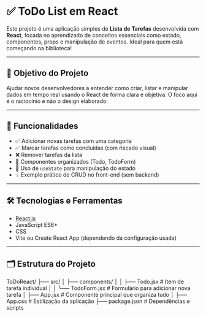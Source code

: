 # ✅ ToDo List em React

Este projeto é uma aplicação simples de **Lista de Tarefas** desenvolvida com **React**, focada no aprendizado de conceitos essenciais como estado, componentes, props e manipulação de eventos. Ideal para quem está começando na biblioteca!

---

## 🧠 Objetivo do Projeto

Ajudar novos desenvolvedores a entender como criar, listar e manipular dados em tempo real usando o React de forma clara e objetiva. O foco aqui é o raciocínio e não o design elaborado.

---

## 🚀 Funcionalidades

- ✅ Adicionar novas tarefas com uma categoria  
- ✅ Marcar tarefas como concluídas (com riscado visual)  
- ❌ Remover tarefas da lista  
- 🧩 Componentes organizados (Todo, TodoForm)  
- 🧠 Uso de `useState` para manipulação do estado  
- 💡 Exemplo prático de CRUD no front-end (sem backend)

---

## 🛠️ Tecnologias e Ferramentas

- [React.js](https://reactjs.org/)
- JavaScript ES6+
- CSS
- Vite ou Create React App (dependendo da configuração usada)

---

## 🗂️ Estrutura do Projeto

ToDoReact/
├── src/
│ ├── components/
│ │ ├── Todo.jsx # Item de tarefa individual
│ │ └── TodoForm.jsx # Formulário para adicionar nova tarefa
│ ├── App.jsx # Componente principal que organiza tudo
│ ├── App.css # Estilização da aplicação
├── package.json # Dependências e scripts

